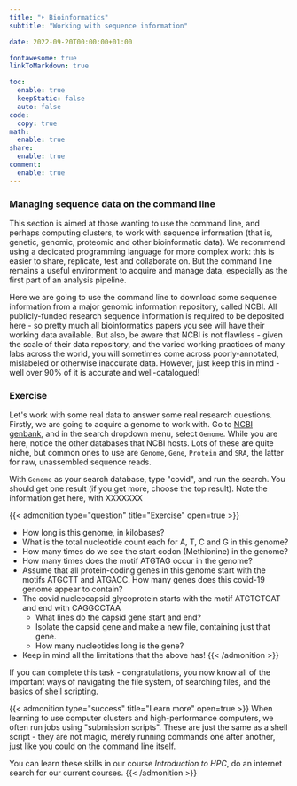 ```yaml
---
title: "‣ Bioinformatics"
subtitle: "Working with sequence information"

date: 2022-09-20T00:00:00+01:00

fontawesome: true
linkToMarkdown: true

toc:
  enable: true
  keepStatic: false
  auto: false
code:
  copy: true
math:
  enable: true
share:
  enable: true
comment:
  enable: true
---
```


### Managing sequence data on the command line

This section is aimed at those wanting to use the command line, and perhaps computing clusters, to work with sequence information (that is, genetic, genomic, proteomic and other bioinformatic data). We recommend using a dedicated programming language for more complex work: this is easier to share, replicate, test and collaborate on. But the command line remains a useful environment to acquire and manage data, especially as the first part of an analysis pipeline.

Here we are going to use the command line to download some sequence information from a major genomic information repository, called NCBI. All publicly-funded research sequence information is required to be deposited here - so pretty much all bioinformatics papers you see will have their working data available. But also, be aware that NCBI is not flawless - given the scale of their data repository, and the varied working practices of many labs across the world, you will sometimes come across poorly-annotated, mislabeled or otherwise inaccurate data. However, just keep this in mind - well over 90% of it is accurate and well-catalogued!

### Exercise
Let's work with some real data to answer some real research questions. Firstly, we are going to acquire a genome to work with. Go to [NCBI genbank](https://www.ncbi.nlm.nih.gov/), and in the search dropdown menu, select `Genome`. While you are here, notice the other databases that NCBI hosts. Lots of these are quite niche, but common ones to use are `Genome`, `Gene`, `Protein` and `SRA`, the latter for raw, unassembled sequence reads.

With `Genome` as your search database, type "covid", and run the search. You should get one result (if you get more, choose the top result). Note the information get here, with XXXXXXX

{{< admonition type="question" title="Exercise" open=true >}}
- How long is this genome, in kilobases? 
- What is the total nucleotide count each for A, T, C and G in this genome?
- How many times do we see the start codon (Methionine) in the genome?
- How many times does the motif ATGTAG occur in the genome?
- Assume that all protein-coding genes in this genome start with the motifs ATGCTT and ATGACC. How many genes does this covid-19 genome appear to contain?
- The covid nucleocapsid glycoprotein starts with the motif ATGTCTGAT and end with CAGGCCTAA
  - What lines do the capsid gene start and end?
  - Isolate the capsid gene and make a new file, containing just that gene.
  - How many nucleotides long is the gene?
- Keep in mind all the limitations that the above has!
{{< /admonition >}}

If you can complete this task - congratulations, you now know all of the important ways of navigating the file system, of searching files, and the basics of shell scripting.

{{< admonition type="success" title="Learn more" open=true >}}
When learning to use computer clusters and high-performance computers, we often run jobs using "submission scripts". These are just the same as a shell script - they are not magic, merely running commands one after another, just like you could on the command line itself.

You can learn these skills in our course *Introduction to HPC*, do an internet search for our current courses.
{{< /admonition >}}

